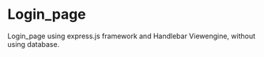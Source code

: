 # Login_page
Login_page using express.js framework and Handlebar Viewengine, without using database.
